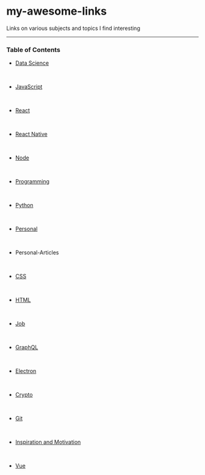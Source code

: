 # my-awesome-links
Links on various subjects and topics I find interesting

--- 

### Table of Contents

- [Data Science](https://github.com/peoray/my-awesome-links/blob/master/links/biz-startup.md)
<br>

- [JavaScript](https://github.com/peoray/my-awesome-links/blob/master/links/js.md)
<br>

- [React](https://github.com/peoray/my-awesome-links/blob/master/links/react.md)
<br>

- [React Native](https://github.com/peoray/my-awesome-links/blob/master/links/rn.md)
<br>

- [Node](https://github.com/peoray/my-awesome-links/blob/master/links/node.md)
<br>

- [Programming](https://github.com/peoray/my-awesome-links/blob/master/links/programning.md)
<br>

- [Python](https://github.com/peoray/my-awesome-links/blob/master/links/python.md)
<br>

- [Personal]()
<br>

- Personal-Articles
<br>

- [CSS](https://github.com/peoray/my-awesome-links/blob/master/links/css.md)
<br>

- [HTML](https://github.com/peoray/my-awesome-links/blob/master/links/html.md)
<br>

- [Job](https://github.com/peoray/my-awesome-links/blob/master/links/job.md)
<br>

- [GraphQL](https://github.com/peoray/my-awesome-links/blob/master/links/graphql.md)
<br>

- [Electron](https://github.com/peoray/my-awesome-links/blob/master/links/electron.md)
<br>

- [Crypto](https://github.com/peoray/my-awesome-links/blob/master/links/crypto.md)
<br>

- [Git](https://github.com/peoray/my-awesome-links/blob/master/links/git.md)
<br>

- [Inspiration and Motivation](https://github.com/peoray/my-awesome-links/blob/master/links/git.md)
<br>

- [Vue](https://github.com/peoray/my-awesome-links/blob/master/links/vue.md)

